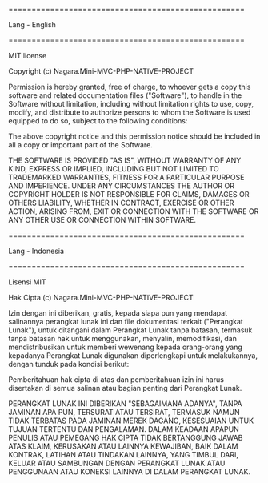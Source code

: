 <!-- LISENCE -->

===================================================


Lang - English

===================================================


MIT license

Copyright (c)  Nagara.Mini-MVC-PHP-NATIVE-PROJECT

Permission is hereby granted, free of charge, to whoever gets a copy
this software and related documentation files ("Software"), to handle
in the Software without limitation, including without limitation rights
to use, copy, modify, and distribute to authorize persons to whom the Software is used
equipped to do so, subject to the following conditions:

The above copyright notice and this permission notice should be included in all
a copy or important part of the Software.

THE SOFTWARE IS PROVIDED "AS IS", WITHOUT WARRANTY OF ANY KIND, EXPRESS OR
IMPLIED, INCLUDING BUT NOT LIMITED TO TRADEMARKED WARRANTIES,
FITNESS FOR A PARTICULAR PURPOSE AND IMPERIENCE. UNDER ANY CIRCUMSTANCES
THE AUTHOR OR COPYRIGHT HOLDER IS NOT RESPONSIBLE FOR CLAIMS, DAMAGES OR OTHERS
LIABILITY, WHETHER IN CONTRACT, EXERCISE OR OTHER ACTION, ARISING FROM,
EXIT OR CONNECTION WITH THE SOFTWARE OR ANY OTHER USE OR CONNECTION WITHIN
SOFTWARE.

===================================================


Lang - Indonesia

===================================================

Lisensi MIT

Hak Cipta (c)  Nagara.Mini-MVC-PHP-NATIVE-PROJECT

Izin dengan ini diberikan, gratis, kepada siapa pun yang mendapat salinannya
perangkat lunak ini dan file dokumentasi terkait ("Perangkat Lunak"), untuk ditangani
dalam Perangkat Lunak tanpa batasan, termasuk tanpa batasan hak
untuk menggunakan, menyalin, memodifikasi, dan mendistribusikan untuk memberi wewenang kepada orang-orang yang kepadanya Perangkat Lunak digunakan
diperlengkapi untuk melakukannya, dengan tunduk pada kondisi berikut:

Pemberitahuan hak cipta di atas dan pemberitahuan izin ini harus disertakan di semua
salinan atau bagian penting dari Perangkat Lunak.

PERANGKAT LUNAK INI DIBERIKAN "SEBAGAIMANA ADANYA", TANPA JAMINAN APA PUN, TERSURAT ATAU
TERSIRAT, TERMASUK NAMUN TIDAK TERBATAS PADA JAMINAN MEREK DAGANG,
KESESUAIAN UNTUK TUJUAN TERTENTU DAN PENGALAMAN. DALAM KEADAAN APAPUN
PENULIS ATAU PEMEGANG HAK CIPTA TIDAK BERTANGGUNG JAWAB ATAS KLAIM, KERUSAKAN ATAU LAINNYA
KEWAJIBAN, BAIK DALAM KONTRAK, LATIHAN ATAU TINDAKAN LAINNYA, YANG TIMBUL DARI,
KELUAR ATAU SAMBUNGAN DENGAN PERANGKAT LUNAK ATAU PENGGUNAAN ATAU KONEKSI LAINNYA DI DALAM
PERANGKAT LUNAK.
